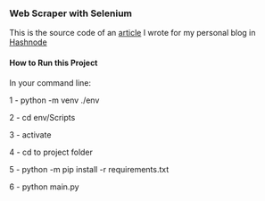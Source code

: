 ### Web Scraper with Selenium

This is the source code of an [article](https://carlosmv.hashnode.dev/building-a-web-scraper-with-python-and-selenium) I wrote for my personal blog in [Hashnode](https://carlosmv.hashnode.dev/)

#### How to Run this Project
In your command line:

1 - python -m venv ./env

2 - cd env/Scripts

3 - activate

4 - cd to project folder

5 - python -m pip install -r requirements.txt

6 - python main.py
